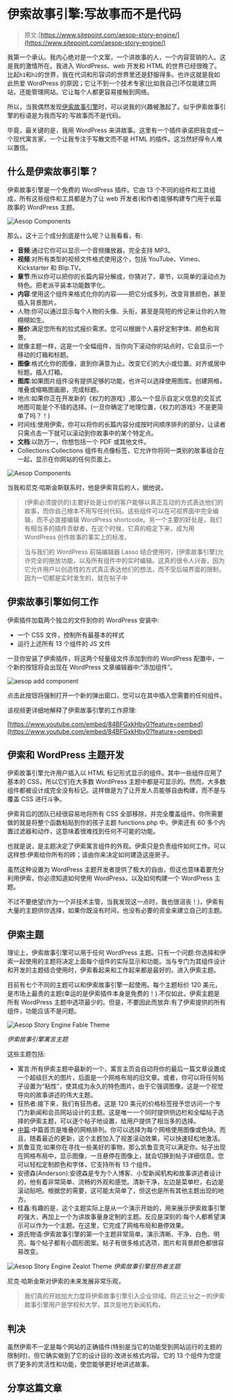 # 伊索故事引擎:写故事而不是代码

> 原文:[https://www.sitepoint.com/aesop-story-engine/](https://www.sitepoint.com/aesop-story-engine/)

我第一个承认。我内心绝对是一个文案，一个讲故事的人，一个内容营销的人。这是我的激情所在。我进入 WordPress、web 开发和 HTML 的世界已经很晚了。比起`h1`和`h2`的世界，我在代词和形容词的世界里还是舒服得多。也许这就是我如此热爱 WordPress 的原因；它让不到一个技术专家(比如我自己)不仅能建立网站，还能管理网站。它让每个人都更容易接触到网络。

所以，当我偶然发现[伊索故事引擎](http://aesopstoryengine.com/)时，可以说我的兴趣被激起了。似乎伊索故事引擎的标语是为我而写的:写故事而不是代码。

毕竟，最关键的是，我用 WordPress 来讲故事。这里有一个插件承诺把我变成一个现代寓言家，一个让我专注于写散文而不是 HTML 的插件。这当然好得令人难以置信。

## 什么是伊索故事引擎？

伊索故事引擎是一个免费的 WordPress 插件。它由 13 个不同的组件和工具组成，所有这些组件和工具都是为了让 web 开发者(和作者)能够构建专门用于长篇故事的 WordPress 主题。

![Aesop Components](../Images/ccadcf306d648badb7c9790c7567678e.png)

那么，这十三个成分到底是什么呢？让我看看，有:

*   **音频**:通过它你可以显示一个音频播放器，完全支持 MP3。
*   **视频**:对所有类型的视频文件格式使用这个，包括 YouTube、Vimeo、Kickstarter 和 Blip.TV。
*   **章节**:所以你可以把你的长篇内容分解成，你猜对了，章节，以简单的滚动点为特色。把老派平装本功能数字化。
*   **内容**:使用这个组件来格式化你的内容——把它分成多列，改变背景颜色，甚至插入背景图片。
*   人物:你可以通过显示每个人物的头像、头衔，甚至是简短的传记来让你的人物栩栩如生。
*   **报价**:满足您所有的拉式报价需求。您可以根据个人喜好定制字体、颜色和背景。
*   就像主题一样，这是一个全幅组件，当你向下滚动你的站点时，它会显示一个移动的灯箱和标题。
*   **图像**:格式化你的图像，直到你满意为止。改变它们的大小或位置。对齐或居中标题。插入灯箱。
*   **图库**:如果图片组件没有提供足够的功能，也许可以选择使用图库。创建网格，堆叠或缩略图画廊，完成标题。
*   地点:如果你正在开发新的《权力的游戏》,那么一个显示自定义信息的交互式地图可能是个不错的选择。(一旦你确定了地理位置，《权力的游戏》不是更简单了吗？！)
*   时间线:使用伊索，你可以将你的长篇内容分成按时间顺序排列的部分，让读者只需点击一下就可以滚动到你故事中的某个特定点。
*   **文档**:以防万一，你想包括一个 PDF 或其他文件。
*   Collections:Collections 组件有点像标签，它允许你将同一类别的故事组合在一起，显示在你网站的任何页面上。

![Aesop Components](../Images/53a9b77be993fc77f3af8417d0c5de4e.png)

当我和尼克·哈斯金斯联系时，他是伊索背后的人，据他说，

> (伊索必须提供的)主要好处是让你的客户能够以真正互动的方式表达他们的故事，而你自己根本不用写任何代码。这些组件可以在可视界面中完全编辑，而不必直接编辑 WordPress shortcode。另一个主要的好处是，我们有相当多的插件贡献者，在这个时候，它真的稳定下来，成为用 WordPress 创作故事的事实上的标准，

> 当与我们的 WordPress 前端编辑器 Lasso 结合使用时，[伊索故事引擎]允许完全的拖放功能，以及所有组件中的实时编辑。这真的很令人兴奋，因为它允许用户以创造性的方式真正表达他们的想法，而不受后端界面的限制，因为一切都是实时发生的，就在帖子中

## 伊索故事引擎如何工作

伊索插件加载两个独立的文件到你的 WordPress 安装中:

*   一个 CSS 文件，控制所有最基本的样式
*   运行上述所有 13 个组件的 JS 文件

一旦你安装了伊索插件，将这两个轻量级文件添加到你的 WordPress 配置中，一个新的按钮将会出现在 WordPress 文章编辑器中:“添加组件”。

![aesop add component](../Images/5059cffbb49c97b33193780393997b6c.png)

点击此按钮将强制打开一个新的弹出窗口，您可以在其中插入您需要的任何组件。

该视频更详细地解释了伊索故事引擎的工作原理:

[https://www.youtube.com/embed/84BFGxkHby0?feature=oembed](https://www.youtube.com/embed/84BFGxkHby0?feature=oembed)

## 伊索和 WordPress 主题开发

伊索故事引擎允许用户插入以 HTML 标记形式显示的组件。其中一些组件应用了基本的 CSS，所以它们在大多数 WordPress 主题中都是可显示的。然而，大多数组件都被设计成完全没有标记。这样做是为了让开发人员能够自由构建，而不是与覆盖 CSS 进行斗争。

伊索背后的团队已经很容易地将所有 CSS 全部移除，并完全覆盖组件。你所需要做的就是将整个函数粘贴到你的孩子主题 functions.php 中。伊索还有 60 多个内置过滤器和动作，这意味着很难找到任何不可能的功能。

也就是说，是主题决定了伊索寓言组件的外观。伊索只是负责组件如何工作。可以这样想:伊索给你所有的砖；该由你来决定如何建造这座房子。

虽然这种设置为 WordPress 主题开发者提供了极大的自由，但这也意味着要充分利用伊索，你必须知道如何使用 WordPress，以及如何构建一个 WordPress 主题。

不过不要绝望(作为一个非技术主管，当我发现这一点时，我也很沮丧！)，伊索有大量的主题供你选择，如果你既没有时间，也没有必要的资金来建立自己的主题。

## 伊索主题

理论上，伊索故事引擎可以用于任何 WordPress 主题。只有一个问题:你选择和伊索一起使用的主题将决定上面每个组件的实际显示和功能。当与专门为其组件设计和开发的主题结合使用时，伊索看起来和工作起来都是最好的。进入伊索主题。

目前有七个不同的主题可以和伊索故事引擎一起使用。每个主题标价 120 美元，是市场上最贵的主题(幸运的是伊索插件本身是免费的！).不仅如此，伊索主题是所有 WordPress 主题中选项最少的。但是，不要因此而放弃:有了伊索提供的所有组件，功能应该不是问题。

![Aesop Story Engine Fable Theme](../Images/1d9f2562bd7d27a8e2bd376a6079f640.png)

*伊索故事引擎寓言主题*

这些主题包括:

*   寓言:所有伊索主题中最新的一个，寓言主页会自动将你的最后一篇文章设置成一个超级巨大的图片，后面是一个网格布局的旧文章。或者，你可以将任何帖子设置为“粘性”，使其成为永久的特色图片。由于它强调图像，这是一个视觉导向的故事讲述的伟大主题。
*   狂热者:接下来，我们有狂热者。这是 120 美元的价格标签授予您访问一个专门为新闻和会员网站设计的主题。这是唯一一个同时提供侧边栏和全幅帖子选择的伊索主题，可以逐个帖子地设置，给用户提供了相当多的选择。
*   [中篇](http://aesopthemes.com/novella/):中篇首页是堆叠的网格排列。你可以选择为每个网格使用图像或色块。而且，随着最近的更新，这个主题加入了视差滚动效果，可以快速轻松地激活。
*   凯鲁亚克:如果你在寻找一些美好的事物，那么凯鲁亚克可以满足你。帖子出现在网格布局中，显示图像，一旦悬停在图像上，就会切换到帖子详细信息。您可以轻松定制颜色和字体，它支持所有 13 个组件。
*   安德森(Anderson):安德森是专为个人博客、小型新闻机构和故事讲述者设计的，他有着非常简单、流畅的外观和感觉。清新干净，左边是菜单栏，右边是滚动贴吧。根据您的需要，这可能太简单了，但这也是所有其他主题出现的地方。
*   桂鑫:有趣的是，这个主题实际上是从一个演示开始的，用来展示伊索故事引擎的强大，再加上一个为讲故事量身定制的主题。反应是深刻的:每个人都希望演示可以作为一个主题。在这里，它完成了网格布局和悬停效果。
*   源氏物语:伊索故事引擎的第一个主题非常简单。演示清晰、干净、白色、明亮，每个帖子都有小圆形图案。帖子有很多格式选项，图片和背景颜色都很容易改变。

![Aesop Story Engine Zealot Theme](../Images/3a5b8935efdbd9153c2f7c1cec0f01cc.png)
*伊索故事引擎狂热者主题*

尼克·哈斯金斯对伊索的未来发展非常乐观，

> 我们真的开始加大力度将伊索故事引擎引入企业领域。将近三分之一的伊索故事引擎用户是学校和大学，其次是地方新闻机构，

## 判决

虽然伊索不一定是每个网站的正确插件(特别是当它的功能受到网站运行的主题的限制时)，但它确实做到了它的设计目的:改进长格式内容。它的 13 个组件为您提供了更多的灵活性和功能，使您能够更好地讲述故事。

## 分享这篇文章